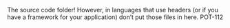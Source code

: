 The source code folder! However, in languages that use headers (or if you have a framework for your application) don’t put those files in here.
POT-112
